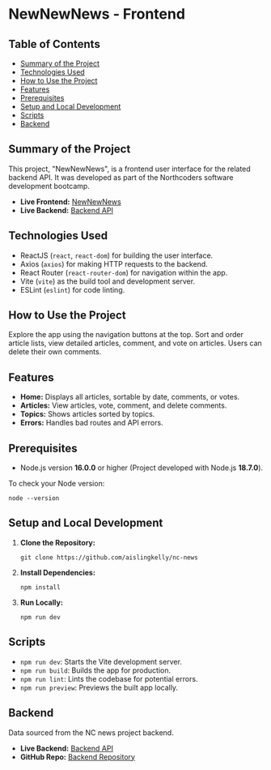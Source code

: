 # NewNewNews - Frontend

## Table of Contents

- [Summary of the Project](#summary-of-the-project)
- [Technologies Used](#technologies-used)
- [How to Use the Project](#how-to-use-the-project)
- [Features](#features)
- [Prerequisites](#prerequisites)
- [Setup and Local Development](#setup-and-local-development)
- [Scripts](#scripts)
- [Backend](#backend)

## Summary of the Project

This project, "NewNewNews", is a frontend user interface for the related backend API. It was developed as part of the Northcoders software development bootcamp.

- **Live Frontend:** [NewNewNews](https://newnewnews.netlify.app/)
- **Live Backend:** [Backend API](https://new-new-news.onrender.com/api)

## Technologies Used

- ReactJS (`react`, `react-dom`) for building the user interface.
- Axios (`axios`) for making HTTP requests to the backend.
- React Router (`react-router-dom`) for navigation within the app.
- Vite (`vite`) as the build tool and development server.
- ESLint (`eslint`) for code linting.

## How to Use the Project

Explore the app using the navigation buttons at the top. Sort and order article lists, view detailed articles, comment, and vote on articles. Users can delete their own comments.

## Features

- **Home:** Displays all articles, sortable by date, comments, or votes.
- **Articles:** View articles, vote, comment, and delete comments.
- **Topics:** Shows articles sorted by topics.
- **Errors:** Handles bad routes and API errors.

## Prerequisites

- Node.js version **16.0.0** or higher (Project developed with Node.js **18.7.0**).

To check your Node version:

```shell
node --version
```

## Setup and Local Development

1. **Clone the Repository:**
   ```shell
   git clone https://github.com/aislingkelly/nc-news
   ```
2. **Install Dependencies:**
   ```shell
   npm install
   ```
3. **Run Locally:**
   ```shell
   npm run dev
   ```

## Scripts

- `npm run dev`: Starts the Vite development server.
- `npm run build`: Builds the app for production.
- `npm run lint`: Lints the codebase for potential errors.
- `npm run preview`: Previews the built app locally.

## Backend

Data sourced from the NC news project backend.

- **Live Backend:** [Backend API](https://new-new-news.onrender.com/api)
- **GitHub Repo:** [Backend Repository](https://github.com/aislingkelly/new-new-news)
